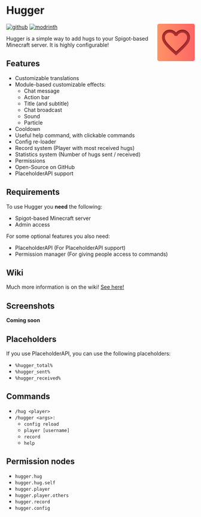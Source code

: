 # Hugger

<!--suppress HtmlDeprecatedAttribute -->
<img alt="Picture of a heart" align="right" width="100" height="100" src="https://raw.githubusercontent.com/Erb3/Hugger/main/assets/icon-rounded.png" title="Hugger Icon">

[![github](https://cdn.jsdelivr.net/npm/@intergrav/devins-badges@3/assets/cozy/available/github_vector.svg)](https://github.com/Erb3/Hugger)
[![modrinth](https://cdn.jsdelivr.net/npm/@intergrav/devins-badges@3/assets/cozy/available/modrinth_vector.svg)](https://modrinth.com/mod/hugger)

Hugger is a simple way to add hugs to your Spigot-based Minecraft server. It is highly configurable!

## Features

* Customizable translations
* Module-based customizable effects:
  * Chat message
  * Action bar
  * Title (and subtitle)
  * Chat broadcast
  * Sound
  * Particle
* Cooldown
* Useful help command, with clickable commands
* Config re-loader
* Record system (Player with most received hugs)
* Statistics system (Number of hugs sent / received)
* Permissions
* Open-Source on GitHub
* PlaceholderAPI support

## Requirements

To use Hugger you **need** the following:

* Spigot-based Minecraft server
* Admin access

For some optional features you also need:

* PlaceholderAPI (For PlaceholderAPI support)
* Permission manager (For giving people access to commands)

## Wiki

Much more information is on the wiki! [See here!](https://erb3.github.io/Hugger)

## Screenshots

**Coming soon**

## Placeholders

If you use PlaceholderAPI, you can use the following placeholders:

* `%hugger_total%`
* `%hugger_sent%`
* `%hugger_received%`

## Commands

* `/hug <player>`
* `/hugger <args>:`
  * `config reload`
  * `player [username]`
  * `record`
  * `help`

## Permission nodes

* `hugger.hug`
* `hugger.hug.self`
* `hugger.player`
* `hugger.player.others`
* `hugger.record`
* `hugger.config`
